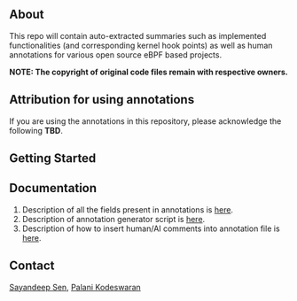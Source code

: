 ## About
This repo will contain auto-extracted summaries such as implemented functionalities (and corresponding kernel hook points) as well as human annotations for various open source eBPF based projects.

**NOTE: The copyright of original code files remain with respective owners.**
## Attribution for using annotations
If you are using the annotations in this repository, please acknowledge the following **TBD**.
## Getting Started
## Documentation
1. Description of all the fields present in annotations is [here](documentation.md).
2. Description of annotation generator script is [here](ANNOTATION_GENERATOR.md).
3. Description of how to insert human/AI comments into annotation file is [here](COMMENT_ADDITION.md).
## Contact
[Sayandeep Sen](https://www.github.com/sdsen), [Palani Kodeswaran](https://www.github.com/palanik1)
